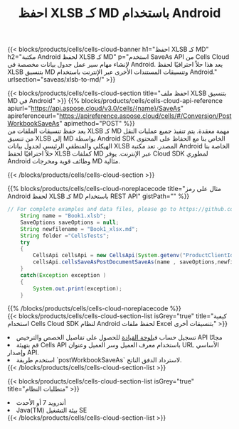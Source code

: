 ﻿---
title:  احفظ XLSB كـ MD باستخدام Android
description:  استخدام Aspose.Cells Cloud SDK لنظام Android لحفظ ملف بتنسيق XLSB كملف بتنسيق MD.
kwords: Excel, Save XLSB as MD, REST, Android
howto: How to save XLSB as MD using Aspose.Cells Cloud Android library.
---
{{< blocks/products/cells/cells-cloud-banner h1="احفظ XLSB كـ MD" h2="مكتبة Android لحفظ XLSB كـ MD" p="استخدم SaveAs API من Cells Cloud لإنشاء مهام سير عمل جدول بيانات مخصصة في Android. يعد هذا حلاً احترافيًا لحفظ XLSB بتنسيق MD وتنسيقات المستندات الأخرى عبر الإنترنت باستخدام Android." urlsection="saveas/xlsb-to-md/" >}}

{{< blocks/products/cells/cells-cloud-section title="احفظ ملف XLSB بتنسيق MD في Android" >}}
{{% blocks/products/cells/cells-cloud-api-reference apiurl="https://api.aspose.cloud/v3.0/cells/{name}/SaveAs" apireferenceurl="https://apireference.aspose.cloud/cells/#/Conversion/PostWorkbookSaveAs" apimethod="POST" %}}
<br/>
يعد حفظ تنسيقات الملفات من XLSB كـ MD مهمة معقدة. يتم تنفيذ جميع عمليات النقل من تنسيق XLSB إلى MD بواسطة Android SDK الخاص بنا مع الحفاظ على المحتوى الهيكلي والمنطقي الرئيسي لجدول بيانات XLSB المصدر. تعد مكتبة Android الخاصة بنا حلاً احترافيًا لحفظ XLSB كملفات MD عبر الإنترنت. يوفر Cloud SDK لمطوري Android وظائف قوية ومخرجات MD مثالية.

{{< /blocks/products/cells/cells-cloud-section >}}

{{% blocks/products/cells/cells-cloud-noreplacecode title="مثال على رمز Android لحفظ XLSB كـ MD باستخدام REST API" gistPath="" %}}
  
```java
// For complete examples and data files, please go to https://github.com/aspose-cells-cloud/aspose-cells-cloud-android/
    String name = "Book1.xlsb";
    SaveOptions saveOptions = null;
    String newfilename = "Book1_xlsx.md";
    String folder ="CellsTests";
    try
    {
        CellsApi cellsApi = new CellsApi(System.getenv("ProductClientId"), System.getenv("ProductClientSecret"));
        cellsApi.cellsSaveAsPostDocumentSaveAs(name , saveOptions,newfilename,false,false,folder,null,null,null,true);                       
    }
    catch(Exception exception )
    {
        System.out.print(exception);
    }
```
  
{{% /blocks/products/cells/cells-cloud-noreplacecode %}}
<br/>
{{< blocks/products/cells/cells-cloud-section-list isGrey="true" title="كيفية استخدام Cells Cloud SDK لنظام Android لحفظ ملفات Excel بتنسيقات أخرى" >}}
<li> تسجيل حساب في<a href="https://dashboard.aspose.cloud/">لوحة القيادة</a> للحصول على تفاصيل الحصص والترخيص API مجانًا</li>
<li>قم بتهيئة Cells API باستخدام معرف العميل وسر العميل وعنوان URL الأساسي وإصدار API.</li>
<li>استخدم طريقة `postWorkbookSaveAs` لاسترداد الدفق الناتج.</li>
{{< /blocks/products/cells/cells-cloud-section-list >}}

{{< blocks/products/cells/cells-cloud-section-list isGrey="true" title="متطلبات النظام" >}}
<li>أندرويد 7 أو الأحدث</li>
<li>Java(TM) بيئة التشغيل SE</li>
{{< /blocks/products/cells/cells-cloud-section-list >}}
